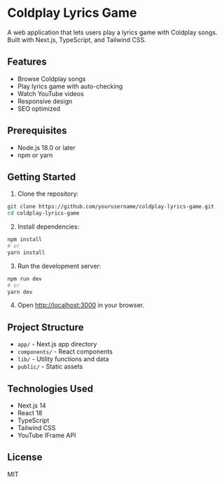 # Coldplay Lyrics Game

A web application that lets users play a lyrics game with Coldplay songs. Built with Next.js, TypeScript, and Tailwind CSS.

## Features

- Browse Coldplay songs
- Play lyrics game with auto-checking
- Watch YouTube videos
- Responsive design
- SEO optimized

## Prerequisites

- Node.js 18.0 or later
- npm or yarn

## Getting Started

1. Clone the repository:
```bash
git clone https://github.com/yourusername/coldplay-lyrics-game.git
cd coldplay-lyrics-game
```

2. Install dependencies:
```bash
npm install
# or
yarn install
```

3. Run the development server:
```bash
npm run dev
# or
yarn dev
```

4. Open [http://localhost:3000](http://localhost:3000) in your browser.

## Project Structure

- `app/` - Next.js app directory
- `components/` - React components
- `lib/` - Utility functions and data
- `public/` - Static assets

## Technologies Used

- Next.js 14
- React 18
- TypeScript
- Tailwind CSS
- YouTube IFrame API

## License

MIT
